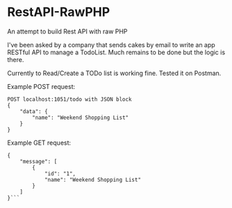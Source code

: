 # RestAPI-RawPHP
An attempt to build Rest API with raw PHP

I've been asked by a company that sends cakes by email to write an app RESTful API to manage a TodoList. 
Much remains to be done but the logic is there. 

Currently to Read/Create a TODo list is working fine. Tested it on Postman.

Example POST request:
```
POST localhost:1051/todo with JSON block
{
    "data": {
        "name": "Weekend Shopping List"
    }
}
```
Example GET request:

```GET localhost:1051/todo
{
    "message": [
        {
            "id": "1",
            "name": "Weekend Shopping List"
        }
    ]
}```
